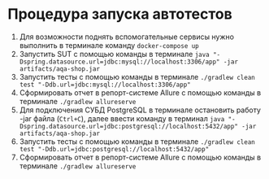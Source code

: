 # Процедура запуска автотестов
1. Для возможности поднять вспомогательные сервисы нужно выполнить в терминале команду `docker-compose up`
2. Запустить SUT с помощью команды в терминале `java "-Dspring.datasource.url=jdbc:mysql://localhost:3306/app" -jar artifacts/aqa-shop.jar`
3. Запустить тесты с помощью команды в терминале `./gradlew clean test "-Ddb.url=jdbc:mysql://localhost:3306/app"`
4. Сформировать отчет в репорт-системе Allure с помощью команды в терминале `./gradlew allureserve`
5. Для подключения СУБД PostgreSQL в терминале остановить работу -jar файла (`Ctrl+C`), далее ввести команду в терминал `java "-Dspring.datasource.url=jdbc:postgresql://localhost:5432/app" -jar artifacts/aqa-shop.jar`
6. Запустить тесты с помощью команды в терминале `./gradlew clean test "-Ddb.url=jdbc:postgresql://localhost:5432/app"`
7. Сформировать отчет в репорт-системе Allure с помощью команды в терминале `./gradlew allureserve`